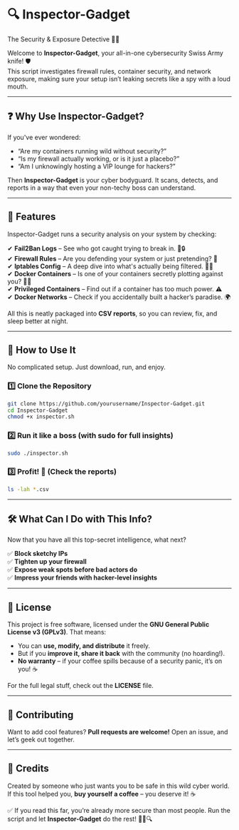 # 🔍 Inspector-Gadget

The Security & Exposure Detective 🕵️‍♂️

Welcome to **Inspector-Gadget**, your all-in-one cybersecurity Swiss Army knife! 🛡️  
This script investigates firewall rules, container security, and network exposure, making sure your setup isn’t leaking secrets like a spy with a loud mouth.

---

## ❓ Why Use Inspector-Gadget?

If you've ever wondered:

- “Are my containers running wild without security?”
- “Is my firewall actually working, or is it just a placebo?”
- “Am I unknowingly hosting a VIP lounge for hackers?”

Then **Inspector-Gadget** is your cyber bodyguard. It scans, detects, and reports in a way that even your non-techy boss can understand.

---

## 🚀 Features

Inspector-Gadget runs a security analysis on your system by checking:

✔ **Fail2Ban Logs** – See who got caught trying to break in. 🚪🔒  
✔ **Firewall Rules** – Are you defending your system or just pretending? 🛑  
✔ **Iptables Config** – A deep dive into what's actually being filtered. 🕵️‍♂️  
✔ **Docker Containers** – Is one of your containers secretly plotting against you? 🐳💀  
✔ **Privileged Containers** – Find out if a container has too much power. ⚠️  
✔ **Docker Networks** – Check if you accidentally built a hacker’s paradise. 🌍  

All this is neatly packaged into **CSV reports**, so you can review, fix, and sleep better at night.

---

## 📜 How to Use It

No complicated setup. Just download, run, and enjoy.

### 1️⃣ Clone the Repository

```bash
git clone https://github.com/yourusername/Inspector-Gadget.git
cd Inspector-Gadget
chmod +x inspector.sh
```

### 2️⃣ Run it like a boss (with sudo for full insights)

```bash
sudo ./inspector.sh
```

### 3️⃣ Profit! 🎉 (Check the reports)

```bash
ls -lah *.csv
```

---

## 🛠️ What Can I Do with This Info?

Now that you have all this top-secret intelligence, what next?

✅ **Block sketchy IPs**  
✅ **Tighten up your firewall**  
✅ **Expose weak spots before bad actors do**  
✅ **Impress your friends with hacker-level insights**  

---

## 📃 License

This project is free software, licensed under the **GNU General Public License v3 (GPLv3)**. That means:

- You can **use, modify, and distribute** it freely.
- But if you **improve it, share it back** with the community (no hoarding!).
- **No warranty** – if your coffee spills because of a security panic, it’s on you! ☕

For the full legal stuff, check out the **LICENSE** file.

---

## 🤝 Contributing

Want to add cool features? **Pull requests are welcome!** Open an issue, and let’s geek out together.

---

## 🎩 Credits

Created by someone who just wants you to be safe in this wild cyber world.  
If this tool helped you, **buy yourself a coffee** – you deserve it! ☕

✅ If you read this far, you’re already more secure than most people. Run the script and let **Inspector-Gadget** do the rest! 🕵️‍♂️🔍
